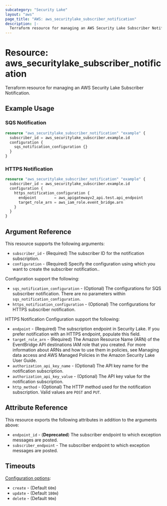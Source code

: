 ```yaml
---
subcategory: "Security Lake"
layout: "aws"
page_title: "AWS: aws_securitylake_subscriber_notification"
description: |-
  Terraform resource for managing an AWS Security Lake Subscriber Notification.
---
```


# Resource: aws_securitylake_subscriber_notification

Terraform resource for managing an AWS Security Lake Subscriber Notification.

## Example Usage

### SQS Notification

```terraform
resource "aws_securitylake_subscriber_notification" "example" {
  subscriber_id = aws_securitylake_subscriber.example.id
  configuration {
    sqs_notification_configuration {}
  }
}
```

### HTTPS Notification

```terraform
resource "aws_securitylake_subscriber_notification" "example" {
  subscriber_id = aws_securitylake_subscriber.example.id
  configuration {
    https_notification_configuration {
      endpoint        = aws_apigatewayv2_api.test.api_endpoint
      target_role_arn = aws_iam_role.event_bridge.arn
    }
  }
}
```

## Argument Reference

This resource supports the following arguments:

* `subscriber_id` - (Required) The subscriber ID for the notification subscription.
* `configuration` - (Required) Specify the configuration using which you want to create the subscriber notification..

Configuration support the following:

* `sqs_notification_configuration` - (Optional) The configurations for SQS subscriber notification.
  There are no parameters within `sqs_notification_configuration`.
* `https_notification_configuration` - (Optional) The configurations for HTTPS subscriber notification.

HTTPS Notification Configuration support the following:

* `endpoint` - (Required) The subscription endpoint in Security Lake.
  If you prefer notification with an HTTPS endpoint, populate this field.
* `target_role_arn` - (Required) The Amazon Resource Name (ARN) of the EventBridge API destinations IAM role that you created.
  For more information about ARNs and how to use them in policies, see Managing data access and AWS Managed Policies in the Amazon Security Lake User Guide.
* `authorization_api_key_name` - (Optional) The API key name for the notification subscription.
* `authorization_api_key_value` - (Optional) The API key value for the notification subscription.
* `http_method` - (Optional) The HTTP method used for the notification subscription.
  Valid values are `POST` and `PUT`.

## Attribute Reference

This resource exports the following attributes in addition to the arguments above:

* `endpoint_id` - (**Deprecated**) The subscriber endpoint to which exception messages are posted.
* `subscriber_endpoint` - The subscriber endpoint to which exception messages are posted.

## Timeouts

[Configuration options](https://developer.hashicorp.com/terraform/language/resources/syntax#operation-timeouts):

* `create` - (Default `60m`)
* `update` - (Default `180m`)
* `delete` - (Default `90m`)
